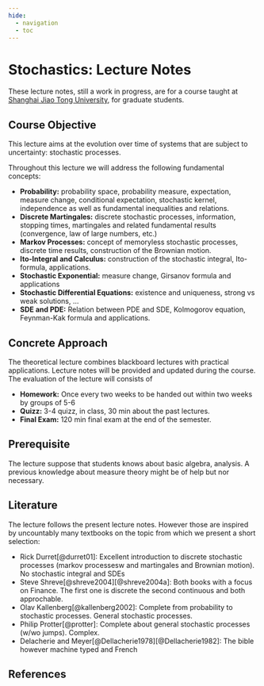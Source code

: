 ```yaml
---
hide:
  - navigation
  - toc
---
```


# Stochastics: Lecture Notes

These lecture notes, still a work in progress, are for a course taught at [Shanghai Jiao Tong University](https://www.sjtu.edu.cn), for graduate students.


## Course Objective

This lecture aims at the evolution over time of systems that are subject to uncertainty: stochastic processes.

Throughout this lecture we will address the following fundamental concepts:

* **Probability:** probability space, probability measure, expectation, measure change, conditional expectation, stochastic kernel, independence as well as fundamental inequalities and relations.
* **Discrete Martingales:** discrete stochastic processes, information, stopping times, martingales and related fundamental results (convergence, law of large numbers, etc.)
* **Markov Processes:** concept of memoryless stochastic processes, discrete time results, construction of the Brownian motion.
* **Ito-Integral and Calculus:** construction of the stochastic integral, Ito-formula, applications.
* **Stochastic Exponential:** measure change, Girsanov formula and applications
* **Stochastic Differential Equations:** existence and uniqueness, strong vs weak solutions, ...
* **SDE and PDE:** Relation between PDE and SDE, Kolmogorov equation, Feynman-Kak formula and applications.


## Concrete Approach

The theoretical lecture combines blackboard lectures with practical applications.
Lecture notes will be provided and updated during the course.
The evaluation of the lecture will consists of 

* **Homework:** Once every two weeks to be handed out within two weeks by groups of 5-6
* **Quizz:** 3-4 quizz, in class, 30 min about the past lectures.
* **Final Exam:** 120 min final exam at the end of the semester.



## Prerequisite

The lecture suppose that students knows about basic algebra, analysis.
A previous knowledge about measure theory might be of help but nor necessary.


## Literature

The lecture follows the present lecture notes.
However those are inspired by uncountably many textbooks on the topic from which we present a short selection:

* Rick Durret[@durret01]: Excellent introduction to discrete stochastic processes (markov processesw and martingales and Brownian motion). No stochastic integral and SDEs
* Steve Shreve[@shreve2004][@shreve2004a]: Both books with a focus on Finance. The first one is discrete the second continuous and both approchable.
* Olav Kallenberg[@kallenberg2002]: Complete from probability to stochastic processes. General stochastic processes.
* Philip Protter[@protter]: Complete about general stochastic processes (w/wo jumps). Complex.
* Delacherie and Meyer[@Dellacherie1978][@Dellacherie1982]: The bible however machine typed and French


## References
